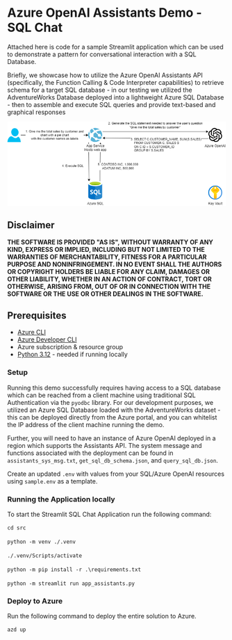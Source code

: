 # Azure OpenAI Assistants Demo - SQL Chat

Attached here is code for a sample Streamlit application which can be used to demonstrate a pattern for conversational interaction with a SQL Database.

Briefly, we showcase how to utilize the Azure OpenAI Assistants API (specifically, the Function Calling & Code Interpreter capabilities) to retrieve schema for a target SQL database - in our testing we utilized the AdventureWorks Database deployed into a lightweight Azure SQL Database - then to assemble and execute SQL queries and provide text-based and graphical responses

![architecture](.img/architecture.drawio.png)

## Disclaimer

**THE SOFTWARE IS PROVIDED "AS IS", WITHOUT WARRANTY OF ANY KIND, EXPRESS OR IMPLIED, INCLUDING BUT NOT LIMITED TO THE WARRANTIES OF MERCHANTABILITY, FITNESS FOR A PARTICULAR PURPOSE AND NONINFRINGEMENT. IN NO EVENT SHALL THE AUTHORS OR COPYRIGHT HOLDERS BE LIABLE FOR ANY CLAIM, DAMAGES OR OTHER LIABILITY, WHETHER IN AN ACTION OF CONTRACT, TORT OR OTHERWISE, ARISING FROM, OUT OF OR IN CONNECTION WITH THE SOFTWARE OR THE USE OR OTHER DEALINGS IN THE SOFTWARE.**

## Prerequisites

- [Azure CLI](https://docs.microsoft.com/en-us/cli/azure/install-azure-cli)
- [Azure Developer CLI](https://learn.microsoft.com/en-us/azure/developer/azure-developer-cli/overview)
- Azure subscription & resource group
- [Python 3.12](https://www.python.org/downloads/) - needed if running locally

### Setup

Running this demo successfully requires having access to a SQL database which can be reached from a client machine using traditional SQL Authentication via the `pyodbc` library. For our development purposes, we utilized an Azure SQL Database loaded with the AdventureWorks dataset - this can be deployed directly from the Azure portal, and you can whitelist the IP address of the client machine running the demo.

Further, you will need to have an instance of Azure OpenAI deployed in a region which supports the Assistants API. The system message and functions associated with the deployment can be found in `assistants_sys_msg.txt`, `get_sql_db_schema.json`, and `query_sql_db.json`.

Create an updated `.env` with values from your SQL/Azure OpenAI resources using `sample.env` as a template.

### Running the Application locally

To start the Streamlit SQL Chat Application run the following command:

```shell
cd src

python -m venv ./.venv

./.venv/Scripts/activate

python -m pip install -r .\requirements.txt

python -m streamlit run app_assistants.py
```

### Deploy to Azure

Run the following command to deploy the entire solution to Azure.

```shell
azd up
```